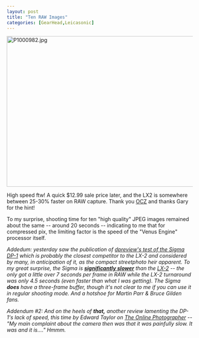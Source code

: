 ```yaml
---
layout: post
title: "Ten RAW Images"
categories: [GearHead,Leicasonic]
---
```

<img alt="P1000982.jpg" src="http://www.botzilla.com/blog/pix2008/P1000982.jpg" width="807" height="408" border="0" />

High speed ftw! A quick $12.99 sale price later, and the LX2 is somewhere between 25-30% faster on RAW capture. Thank you <a href="http://www.ocztechnology.com/">OCZ</a> and thanks Gary for the hint!

To my surprise, shooting time for ten "high quality" JPEG images remained about the same -- around 20 seconds -- indicating to me that for compressed pix, the limiting factor is the speed of the "Venus Engine" processor itself.

<i>Addedum: yesterday saw the publication of <a href="http://www.dpreview.com/reviews/sigmadp1/page7.asp">dpreview's test of the Sigma DP-1</a> which is probably the closest competitor to the LX-2 and considered by many, in anticipation of it, as the compact streetphoto heir apparent. To my great surprise, the Sigma is <a href="http://www.dpreview.com/reviews/sigmadp1/page7.asp"><b>significantly slower</b></a> than the <a href="http://www.dpreview.com/reviews/panasoniclx2/page5.asp">LX-2</a> -- the only got a little over 7 seconds per frame in RAW while the LX-2 turnaround was only 4.5 seconds (even faster than what I was getting). The Sigma <b>does</b> have a three-frame buffer, though it's not clear to me if you can use it in regular shooting mode. And a hotshoe for Martin Parr & Bruce Gilden fans.</i>

<i>Addendum #2: And on the heels of <b>that,</b> another review lamenting the DP-1's lack of speed, this time by Edward Taylor on <a href="http://theonlinephotographer.typepad.com/the_online_photographer/2008/05/sigma-dp1-updat.html">The Online Photographer</a> -- "My main complaint about the camera then was that it was painfully slow. It was and it is...." Hmmm.</i>


